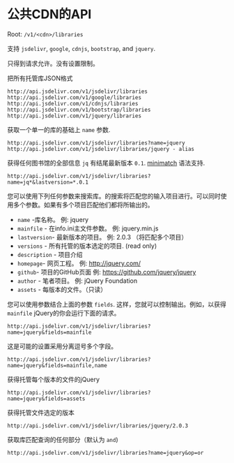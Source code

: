 # 公共CDN的API

Root: `/v1/<cdn>/libraries`

支持 `jsdelivr`, `google`, `cdnjs`, `bootstrap`, and `jquery`.

只得到请求允许。没有设置限制。

把所有托管库JSON格式

```
http://api.jsdelivr.com/v1/jsdelivr/libraries
http://api.jsdelivr.com/v1/google/libraries
http://api.jsdelivr.com/v1/cdnjs/libraries
http://api.jsdelivr.com/v1/bootstrap/libraries
http://api.jsdelivr.com/v1/jquery/libraries
```


获取一个单一的库的基础上 `name` 参数.

```
http://api.jsdelivr.com/v1/jsdelivr/libraries?name=jquery
http://api.jsdelivr.com/v1/jsdelivr/libraries/jquery - alias
```

获得任何图书馆的全部信息 `jq` 有结尾最新版本 `0.1`. [minimatch](https://www.npmjs.org/package/minimatch) 语法支持.

```
http://api.jsdelivr.com/v1/jsdelivr/libraries?name=jq*&lastversion=*.0.1
```

您可以使用下列任何参数来搜索库。的搜索将匹配您的输入项目进行。可以同时使用多个参数。如果有多个项目匹配他们都将所输出的。

* `name` -库名称。 例: jquery
* `mainfile` - 在info.ini主文件参数。 例: jquery.min.js
* `lastversion`- 最新版本的项目。 例: 2.0.3 （将匹配多个项目）
* `versions` -  所有托管的版本选定的项目. (read only)
* `description` - 项目介绍
* `homepage`- 网页工程。 例: http://jquery.com/
* `github`- 项目的GitHub页面 例: https://github.com/jquery/jquery
* `author` - 笔者项目。 例: jQuery Foundation
* `assets` - 每版本的文件。（只读）


您可以使用参数结合上面的参数 `fields`. 这样，您就可以控制输出。例如，以获得 `mainfile` jQuery的你会运行下面的请求。

```
http://api.jsdelivr.com/v1/jsdelivr/libraries?name=jquery&fields=mainfile
```


这是可能的设置采用分离逗号多个字段。

```
http://api.jsdelivr.com/v1/jsdelivr/libraries?name=jquery&fields=mainfile,name
```

获得托管每个版本的文件的jQuery
```
http://api.jsdelivr.com/v1/jsdelivr/libraries?name=jquery&fields=assets
```

获得托管文件选定的版本
```
http://api.jsdelivr.com/v1/jsdelivr/libraries/jquery/2.0.3
```

获取库匹配查询的任何部分（默认为 `and`)
```
http://api.jsdelivr.com/v1/jsdelivr/libraries?name=jquery&op=or
```
